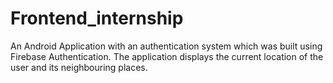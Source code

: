 # Frontend_internship
An Android Application with an authentication system which was built using Firebase Authentication. The application displays the current location of the user and its neighbouring places.
